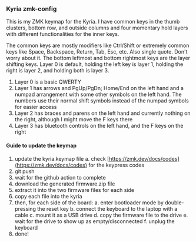 
### Kyria zmk-config

This is my ZMK keymap for the Kyria. I have common keys in the thumb clusters, bottom row, and outside columns and four momentary hold layers with different functionalities for the inner keys.

The common keys are mostly modifiers like Ctrl/Shift or extremely common keys like Space, Backspace, Return, Tab, Esc, etc. Also single quote. Don't worry about it. The bottom leftmost and bottom rightmost keys are the layer shifting keys. Layer 0 is default, holding the left key is layer 1, holding the right is layer 2, and holding both is layer 3.

1. Layer 0 is a basic QWERTY
2. Layer 1 has arrows and PgUp/PgDn; Home/End on the left hand and a numpad arrangement with some other symbols on the left hand. The numbers use their normal shift symbols instead of the numpad symbols for easier access
3. Layer 2 has braces and parens on the left hand and currently nothing on the right, although I might move the F keys there
4. Layer 3 has bluetooth controls on the left hand, and the F keys on the right

#### Guide to update the keymap

1. update the kyria.keymap file
   a. check [https://zmk.dev/docs/codes](https://zmk.dev/docs/codes) for the keypress codes
2. git push
3. wait for the github action to complete
4. download the generated firmware.zip file
5. extract it into the two firmware files for each side
6. copy each file into the kyria
7. then, for each side of the board:
   a. enter bootloader mode by double-pressing the reset key
   b. connect the keyboard to the laptop with a cable
   c. mount it as a USB drive
   d. copy the firmware file to the drive
   e. wait for the drive to show up as empty/disconnected
   f. unplug the keyboard
7. done!
